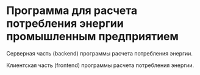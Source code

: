 # Программа для расчета потребления энергии промышленным предприятием

Серверная часть (backend) программы расчета потребления энергии.

Клиентская часть (frontend) программы расчета потребления энергии.

